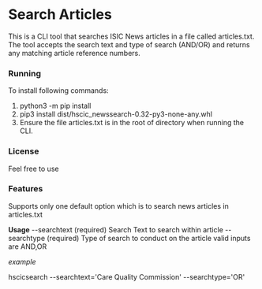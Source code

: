 # Search Articles

This is a CLI tool that searches ISIC News articles in a file called articles.txt.
The tool accepts the search text and type of search (AND/OR) and returns any matching article reference numbers.

### Running
To install following commands:

 1. python3 -m pip install
 2. pip3 install dist/hscic_newssearch-0.32-py3-none-any.whl
 3. Ensure the file articles.txt is in the root of directory  when running the CLI.

### License
Feel free to use

### Features

Supports only one default option which is to search news articles in articles.txt

**Usage**
--searchtext (required) Search Text to search within article
--searchtype (required) Type of search to conduct on the article valid inputs are AND,OR

*example*

hscicsearch --searchtext='Care Quality Commission' --searchtype='OR'
